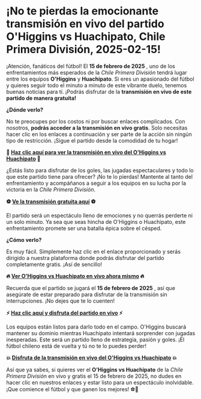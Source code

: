 # ¡No te pierdas la emocionante transmisión en vivo del partido O'Higgins vs Huachipato, Chile Primera División, 2025-02-15!

¡Atención, fanáticos del fútbol! El **15 de febrero de 2025** , uno de los enfrentamientos más esperados de la _Chile Primera División_ tendrá lugar entre los equipos **O'Higgins** y **Huachipato**. Si eres un apasionado del fútbol y quieres seguir todo el minuto a minuto de este vibrante duelo, tenemos buenas noticias para ti. ¡Podrás disfrutar de la **transmisión en vivo de este partido de manera gratuita!**

**¿Dónde verlo?**

No te preocupes por los costos ni por buscar enlaces complicados. Con nosotros, **podrás acceder a la transmisión en vivo gratis**. Solo necesitas hacer clic en los enlaces a continuación y ser parte de la acción sin ningún tipo de restricción. ¡Sigue el partido desde la comodidad de tu hogar!

**🔴 [Haz clic aquí para ver la transmisión en vivo del O'Higgins vs Huachipato](https://tinyurl.com/livestreamfreeo?st=O%27Higgins+vs+Huachipato&si=ghc) 🔴**

¿Estás listo para disfrutar de los goles, las jugadas espectaculares y todo lo que este partido tiene para ofrecer? ¡No te lo pierdas! Mantente al tanto del enfrentamiento y acompáñanos a seguir a los equipos en su lucha por la victoria en la _Chile Primera División_.

**⚽ [Ve la transmisión gratuita aquí](https://tinyurl.com/livestreamfreeo?st=O%27Higgins+vs+Huachipato&si=ghc) ⚽**

El partido será un espectáculo lleno de emociones y no querrás perderte ni un solo minuto. Ya sea que seas hincha de O'Higgins o Huachipato, este enfrentamiento promete ser una batalla épica sobre el césped.

**¿Cómo verlo?**

Es muy fácil. Simplemente haz clic en el enlace proporcionado y serás dirigido a nuestra plataforma donde podrás disfrutar del partido completamente gratis. ¡Así de sencillo!

**🔥 [Ver O'Higgins vs Huachipato en vivo ahora mismo](https://tinyurl.com/livestreamfreeo?st=O%27Higgins+vs+Huachipato&si=ghc) 🔥**

Recuerda que el partido se jugará el **15 de febrero de 2025** , así que asegúrate de estar preparado para disfrutar de la transmisión sin interrupciones. ¡No dejes que te lo cuenten!

**⚡ [Haz clic aquí y disfruta del partido en vivo](https://tinyurl.com/livestreamfreeo?st=O%27Higgins+vs+Huachipato&si=ghc) ⚡**

Los equipos están listos para darlo todo en el campo. O'Higgins buscará mantener su dominio mientras Huachipato intentará sorprender con jugadas inesperadas. Este será un partido lleno de estrategia, pasión y goles. ¡El fútbol chileno está de vuelta y tú no te lo puedes perder!

**💥 [Disfruta de la transmisión en vivo del O'Higgins vs Huachipato](https://tinyurl.com/livestreamfreeo?st=O%27Higgins+vs+Huachipato&si=ghc) 💥**

Así que ya sabes, si quieres ver el **O'Higgins vs Huachipato** de la _Chile Primera División_ en vivo y gratis el 15 de febrero de 2025, no dudes en hacer clic en nuestros enlaces y estar listo para un espectáculo inolvidable. ¡Que comience el fútbol y que ganen los mejores! ⚽🎉
